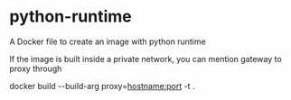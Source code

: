 # python-runtime

A Docker file to create an image with python runtime

If the image is built inside a private network, you can mention gateway to proxy through

docker build --build-arg proxy=<hostname:port> -t <image-tag> .
